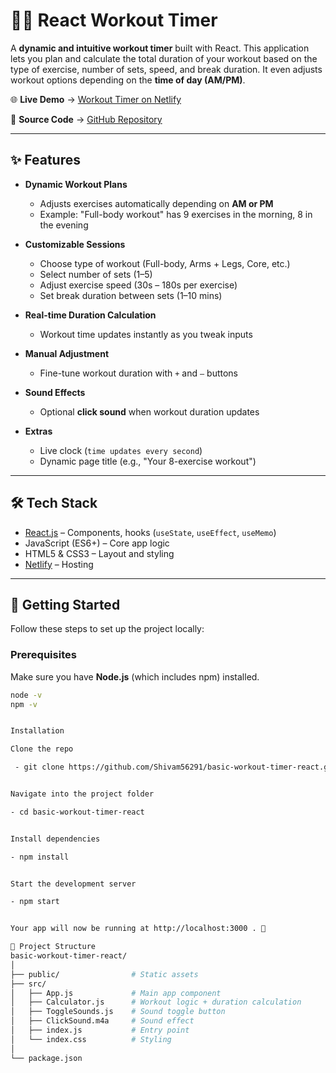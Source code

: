 # 🏋️‍♂️ React Workout Timer

A **dynamic and intuitive workout timer** built with React. This application lets you plan and calculate the total duration of your workout based on the type of exercise, number of sets, speed, and break duration. It even adjusts workout options depending on the **time of day (AM/PM)**.

🌐 **Live Demo** → [Workout Timer on Netlify](https://app.netlify.com/projects/basic-workout-timer-reactpractice/configuration/general)

📂 **Source Code** → [GitHub Repository](https://github.com/Shivam56291/basic-workout-timer-react)

---

## ✨ Features

- **Dynamic Workout Plans**

  - Adjusts exercises automatically depending on **AM or PM**
  - Example: "Full-body workout" has 9 exercises in the morning, 8 in the evening

- **Customizable Sessions**

  - Choose type of workout (Full-body, Arms + Legs, Core, etc.)
  - Select number of sets (1–5)
  - Adjust exercise speed (30s – 180s per exercise)
  - Set break duration between sets (1–10 mins)

- **Real-time Duration Calculation**

  - Workout time updates instantly as you tweak inputs

- **Manual Adjustment**

  - Fine-tune workout duration with `+` and `–` buttons

- **Sound Effects**

  - Optional **click sound** when workout duration updates

- **Extras**
  - Live clock (`time updates every second`)
  - Dynamic page title (e.g., "Your 8-exercise workout")

---

## 🛠️ Tech Stack

- [React.js](https://reactjs.org/) – Components, hooks (`useState`, `useEffect`, `useMemo`)
- JavaScript (ES6+) – Core app logic
- HTML5 & CSS3 – Layout and styling
- [Netlify](https://www.netlify.com/) – Hosting

---

## 🚀 Getting Started

Follow these steps to set up the project locally:

### Prerequisites

Make sure you have **Node.js** (which includes npm) installed.

```bash
node -v
npm -v


Installation

Clone the repo

 - git clone https://github.com/Shivam56291/basic-workout-timer-react.git


Navigate into the project folder

- cd basic-workout-timer-react


Install dependencies

- npm install


Start the development server

- npm start


Your app will now be running at http://localhost:3000 . 🎉

📂 Project Structure
basic-workout-timer-react/
│
├── public/                # Static assets
├── src/
│   ├── App.js             # Main app component
│   ├── Calculator.js      # Workout logic + duration calculation
│   ├── ToggleSounds.js    # Sound toggle button
│   ├── ClickSound.m4a     # Sound effect
│   ├── index.js           # Entry point
│   └── index.css          # Styling
│
└── package.json
```
